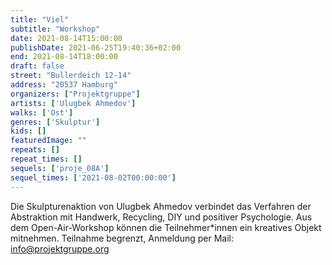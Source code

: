 ```yaml
---
title: "Viel"
subtitle: "Workshop"
date: 2021-08-14T15:00:00
publishDate: 2021-06-25T19:40:36+02:00
end: 2021-08-14T18:00:00
draft: false
street: "Bullerdeich 12-14"
address: "20537 Hamburg"
organizers: ["Projektgruppe"]
artists: ['Ulugbek Ahmedov']
walks: ['Ost']
genres: ['Skulptur']
kids: []
featuredImage: ""
repeats: []
repeat_times: []
sequels: ['proje_08A']
sequel_times: ['2021-08-02T00:00:00']
---
```


Die Skulpturenaktion von Ulugbek Ahmedov verbindet das Verfahren der Abstraktion mit Handwerk, Recycling, DIY und positiver Psychologie. Aus dem Open-Air-Workshop können die Teilnehmer\*innen ein kreatives Objekt mitnehmen. Teilnahme begrenzt, Anmeldung per Mail: info@projektgruppe.org